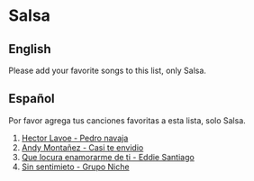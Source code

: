 ﻿# Salsa

## English
Please add your favorite songs to this list, only Salsa. 

## Español
Por favor agrega tus canciones favoritas a esta lista, solo Salsa. 

1. [Hector Lavoe - Pedro navaja](https://www.youtube.com/watch?v=bGizZTJs0Uo)
2. [Andy Montañez - Casi te envidio](https://www.youtube.com/watch?v=xJHHMDLqJAA)
3. [Que locura enamorarme de ti - Eddie Santiago](https://www.youtube.com/watch?v=ZZPZOhkbngo)
4. [Sin sentimieto - Grupo Niche](https://www.youtube.com/watch?v=ZZPZOhkbngo)